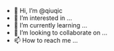 - 👋 Hi, I’m @qiuqic
- 👀 I’m interested in ...
- 🌱 I’m currently learning ...
- 💞️ I’m looking to collaborate on ...
- 📫 How to reach me ...

<!---
qiuqic/qiuqic is a ✨ special ✨ repository because its `README.md` (this file) appears on your GitHub profile.
You can click the Preview link to take a look at your changes.
--->

